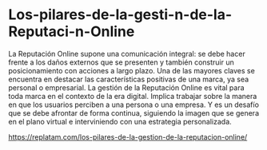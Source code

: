 # Los-pilares-de-la-gesti-n-de-la-Reputaci-n-Online
La Reputación Online supone una comunicación integral: se debe hacer frente a los daños externos que se presenten y también construir un posicionamiento con acciones a largo plazo. Una de las mayores claves se encuentra en destacar las características positivas de una marca, ya sea personal o empresarial.
La gestión de la Reputación Online es vital para toda marca en el contexto de la era digital. Implica trabajar sobre la manera en que los usuarios perciben a una persona o una empresa. Y es un desafío que se debe afrontar de forma continua, siguiendo la imagen que se genera en el plano virtual e interviniendo con una estrategia personalizada.

https://replatam.com/los-pilares-de-la-gestion-de-la-reputacion-online/
